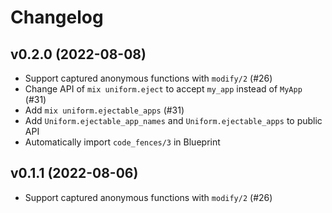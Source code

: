 # Changelog

## v0.2.0 (2022-08-08)

  * Support captured anonymous functions with `modify/2` (#26)
  * Change API of `mix uniform.eject` to accept `my_app` instead of `MyApp` (#31)
  * Add `mix uniform.ejectable_apps` (#31)
  * Add `Uniform.ejectable_app_names` and `Uniform.ejectable_apps` to public API
  * Automatically import `code_fences/3` in Blueprint

## v0.1.1 (2022-08-06)

  * Support captured anonymous functions with `modify/2` (#26)

